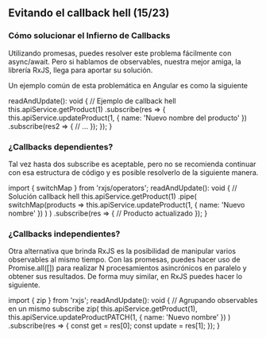 
## Evitando el callback hell (15/23)

### Cómo solucionar el Infierno de Callbacks
Utilizando promesas, puedes resolver este problema fácilmente con async/await. Pero si hablamos de observables, nuestra mejor amiga, la librería RxJS, llega para aportar su solución.

Un ejemplo común de esta problemática en Angular es como la siguiente

readAndUpdate(): void {
  // Ejemplo de callback hell
  this.apiService.getProduct(1)
    .subscribe(res => {
      this.apiService.updateProduct(1, { name: 'Nuevo nombre del producto' })
        .subscribe(res2 => {
          // ...
        });
    });
}

### ¿Callbacks dependientes?
Tal vez hasta dos subscribe es aceptable, pero no se recomienda continuar con esa estructura de código y es posible resolverlo de la siguiente manera.

import { switchMap } from 'rxjs/operators';
readAndUpdate(): void {
  // Solución callback hell
  this.apiService.getProduct(1)
    .pipe(
      switchMap(products => this.apiService.updateProduct(1, { name: 'Nuevo nombre' }) )
    )
    .subscribe(res => {
      // Producto actualizado
    });
}


### ¿Callbacks independientes?
Otra alternativa que brinda RxJS es la posibilidad de manipular varios observables al mismo tiempo. Con las promesas, puedes hacer uso de Promise.all([]) para realizar N procesamientos asincrónicos en paralelo y obtener sus resultados.
De forma muy similar, en RxJS puedes hacer lo siguiente.

import { zip } from 'rxjs';
readAndUpdate(): void {
  // Agrupando observables en un mismo subscribe
  zip(
    this.apiService.getProduct(1),
    this.apiService.updateProductPATCH(1, { name: 'Nuevo nombre' })
  )
  .subscribe(res => {
    const get = res[0];
    const update = res[1];
  });
}